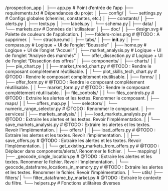/prospection_app
│
├── app.py                          # Point d’entrée de l’app
├── requirements.txt                # Dépendances du projet
│
├── config/
│   └── settings.py             # Configs globales (chemins, constantes, etc.)
│
├── constants/
│   ├── alerts.py
│   ├── texts.py
│   ├── labels.py
│   └── schema.py
|
├── data/
│   └── markets.csv             # Données de l'utilisateur
│
├── doc/
│   ├── design.svg                      # Palette de couleurs de l'application.
│   ├── folders-roles.png               # @TODO : A supprimer.
│   └── structure.md
│
├── tabs/
│   ├── __init__.py
│   ├── compass.py                   # Logique + UI de l’onglet “Boussole”
│   ├── home.py                      # Logique + UI de l’onglet “Accueil”
│   ├── market_analysis.py           # Logique + UI de l’onglet “Analyse des marchés”
│   └── offer_dissection.py          # Logique + UI de l’onglet “Dissection des offres”
│
├── components/
│   ├── charts/
│   |   ├── pie_chart.py
│   |   ├── market_trend_chart.py                   # @TODO : Rendre le composant complètement réutilisable.
│   |   └── plot_skills_tech_chart.py               # @TODO : Rendre le composant complètement réutilisable.
|   ├── forms/
│   |   ├── offer_form.py              # @TODO : Rendre le composant complètement réutilisable.
│   |   └── market_form.py             # @TODO : Rendre le composant complètement réutilisable.
|   ├─ file_controls/
│   |   └── files_controls.py               # @TODO : Extraire les alertes et les textes. Renommer le composant.
|   ├── maps/
│   |   └── offers_map.py
│   └── selectors/
│       └── numeric_range_selector.py               # @TODO : Renommer le composant.
│
├── services/
|   ├── markets_analysis/
│   |   ├── load_markets_analysis.py             # @TODO : Extraire les alertes et les textes. Revoir l'implémentation.
│   |   └── save_markets_analysis.py             # @TODO : Extraire les alertes et les textes. Revoir l'implémentation.
|   ├── offers/
│   |   ├── load_offers.py                                  # @TODO : Extraire les alertes et les textes. Revoir l'implémentation.
│   |   ├── save_offers.py                                  # @TODO : Extraire les alertes et les textes. Revoir l'implémentation.
│   |   └── get_existing_markets_from_offers.py             # @TODO : Déplacer dans components/alerts/. Renommer le fichier.
│   └── mapping/
│       ├── _geocode_single_location.py                          # @TODO : Extraire les alertes et les textes. Renommer le fichier. Revoir l'implémentation.
│       └── geocode_dataframe_locations_in_memory.py             # @TODO : Extraire les alertes et les textes. Renommer le fichier. Revoir l'implémentation.
│
└── utils/
    ├── filters/
    |   └── filter_dataframe_by_market.py               # @TODO : Extraire le contexte du filtre.
    └── helpers.py              # Fonctions utilitaires diverses